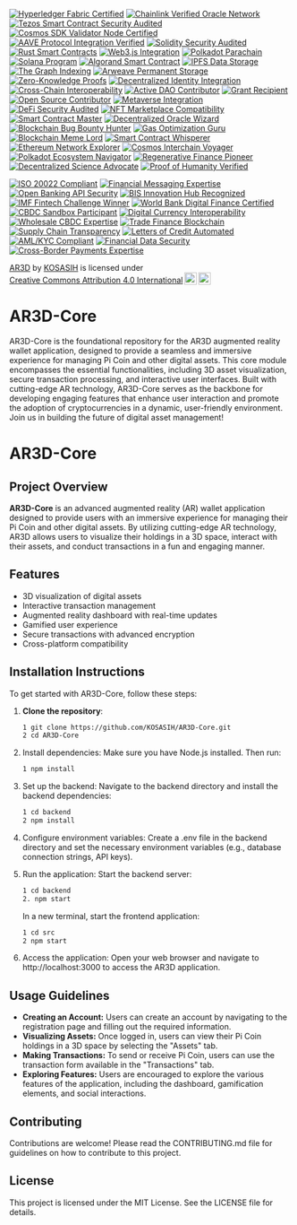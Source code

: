 [![Hyperledger Fabric Certified](https://img.shields.io/badge/Hyperledger%20Fabric-Certified-2C3E50?style=for-the-badge&logo=hyperledger&logoColor=white)](https://www.hyperledger.org/use/fabric)
[![Chainlink Verified Oracle Network](https://img.shields.io/badge/Chainlink-Verified%20Oracle%20Network-3498DB?style=for-the-badge&logo=chainlink&logoColor=white)](https://chain.link/)
[![Tezos Smart Contract Security Audited](https://img.shields.io/badge/Tezos-Smart%20Contract%20Security%20Audited-007BFF?style=for-the-badge&logo=tezos&logoColor=white)](https://tezos.com/)
[![Cosmos SDK Validator Node Certified](https://img.shields.io/badge/Cosmos%20SDK-Validator%20Node%20Certified-1ABC9C?style=for-the-badge&logo=cosmos&logoColor=white)](https://cosmos.network/)
[![AAVE Protocol Integration Verified](https://img.shields.io/badge/AAVE%20Protocol-Integration%20Verified-5865F2?style=for-the-badge&logo=aave&logoColor=white)](https://aave.com/) 
[![Solidity Security Audited](https://img.shields.io/badge/Solidity-Security%20Audited-F06292?style=for-the-badge&logo=ethereum)](https://ethereum.org/en/developers/docs/security/) 
[![Rust Smart Contracts](https://img.shields.io/badge/Rust-Smart%20Contracts-orange?style=for-the-badge&logo=rust)](https://www.rust-lang.org/)
[![Web3.js Integration](https://img.shields.io/badge/Web3.js-Integration-3C3C3D?style=for-the-badge&logo=web3.js)](https://web3js.readthedocs.io/)
[![Polkadot Parachain](https://img.shields.io/badge/Polkadot-Parachain-E6007A?style=for-the-badge&logo=polkadot)](https://polkadot.network/)
[![Solana Program](https://img.shields.io/badge/Solana-Program-4E4E9A?style=for-the-badge&logo=solana)](https://solana.com/) 
[![Algorand Smart Contract](https://img.shields.io/badge/Algorand-Smart%20Contract-0084C8?style=for-the-badge&logo=algorand)](https://www.algorand.com/) 
[![IPFS Data Storage](https://img.shields.io/badge/Data%20Storage-IPFS-blue?style=for-the-badge&logo=ipfs)](https://ipfs.io/) 
[![The Graph Indexing](https://img.shields.io/badge/Indexed%20by-The%20Graph-FF007A?style=for-the-badge&logo=thegraph)](https://thegraph.com/) 
[![Arweave Permanent Storage](https://img.shields.io/badge/Storage-Arweave-00C0FF?style=for-the-badge&logo=arweave)](https://www.arweave.org/) 
[![Zero-Knowledge Proofs](https://img.shields.io/badge/Zero%20Knowledge-Proofs-7B61FF?style=for-the-badge&logo=zeroknowledge)](https://zkproof.org/)
[![Decentralized Identity Integration](https://img.shields.io/badge/Decentralized-Identity-00BFFF?style=for-the-badge&logo=identity)](https://www.w3.org/TR/did-core/)
[![Cross-Chain Interoperability](https://img.shields.io/badge/Cross%20Chain-Interoperability-2ECC71?style=for-the-badge)](https://ethereum.org/en/developers/docs/bridges/)
[![Active DAO Contributor](https://img.shields.io/badge/DAO-Active%20Contributor-FFD700?style=for-the-badge)](https://deepdao.io/) 
[![Grant Recipient](https://img.shields.io/badge/Grant-Recipient-00A36C?style=for-the-badge)](https://ethereum.foundation/grants/) 
[![Open Source Contributor](https://img.shields.io/badge/Open%20Source-Contributor-brightgreen?style=for-the-badge&logo=github)](https://github.com/) 
[![Metaverse Integration](https://img.shields.io/badge/Metaverse-Integration-FF4500?style=for-the-badge)](https://www.investopedia.com/terms/m/metaverse.asp)
[![DeFi Security Audited](https://img.shields.io/badge/DeFi-Security%20Audited-2980B9?style=for-the-badge)](https://defisafety.com/)
[![NFT Marketplace Compatibility](https://img.shields.io/badge/NFT%20Marketplace-Compatibility-6441A5?style=for-the-badge)](https://opensea.io/) 
[![Smart Contract Master](https://img.shields.io/badge/Smart%20Contract-Master-FFC107?style=for-the-badge&logo=trophy)](https://example.com/smart-contract-achievements)
[![Decentralized Oracle Wizard](https://img.shields.io/badge/Oracle-Wizard-4CAF50?style=for-the-badge&logo=crystal-ball)](https://example.com/oracle-leaderboard)
[![Blockchain Bug Bounty Hunter](https://img.shields.io/badge/Bug%20Bounty-Hunter-E91E63?style=for-the-badge&logo=bug)](https://example.com/bug-bounty-program)
[![Gas Optimization Guru](https://img.shields.io/badge/Gas%20Optimization-Guru-00BCD4?style=for-the-badge&logo=gas-pump)](https://example.com/gas-optimization-tips) 
[![Blockchain Meme Lord](https://img.shields.io/badge/Blockchain%20Memes-Lord-FF9800?style=for-the-badge&logo=dogecoin)](https://example.com/blockchain-meme-competition)
[![Smart Contract Whisperer](https://img.shields.io/badge/Smart%20Contract-Whisperer-9C27B0?style=for-the-badge&logo=unicorn)](https://example.com/smart-contract-secrets) 
[![Ethereum Network Explorer](https://img.shields.io/badge/Ethereum-Network%20Explorer-3C3C3D?style=for-the-badge&logo=ethereum)](https://etherscan.io/) 
[![Cosmos Interchain Voyager](https://img.shields.io/badge/Cosmos-Interchain%20Voyager-1ABC9C?style=for-the-badge&logo=cosmos)](https://mapofzones.com/)
[![Polkadot Ecosystem Navigator](https://img.shields.io/badge/Polkadot-Ecosystem%20Navigator-E6007A?style=for-the-badge&logo=polkadot)](https://polkadot.js.org/apps/#/explorer) 
[![Regenerative Finance Pioneer](https://img.shields.io/badge/ReFi-Pioneer-2ECC71?style=for-the-badge&logo=seedling)](https://reffi.earth/)
[![Decentralized Science Advocate](https://img.shields.io/badge/DeSci-Advocate-00BFFF?style=for-the-badge&logo=molecule)](https://desci.org/)
[![Proof of Humanity Verified](https://img.shields.io/badge/Proof%20of-Humanity-blue?style=for-the-badge&logo=fingerprint)](https://www.proofofhumanity.id/) 

[![ISO 20022 Compliant](https://img.shields.io/badge/ISO%2020022-Compliant-00529B?style=for-the-badge&logo=iso)](https://www.iso20022.org/) 
[![Financial Messaging Expertise](https://img.shields.io/badge/Financial%20Messaging-Expert-4A148C?style=for-the-badge)](https://www.swift.com/)
[![Open Banking API Security](https://img.shields.io/badge/Open%20Banking%20API-Secure-007BFF?style=for-the-badge&logo=lock)](https://www.openbanking.org.uk/)
[![BIS Innovation Hub Recognized](https://img.shields.io/badge/BIS%20Innovation%20Hub-Recognized-009FDA?style=for-the-badge&logo=bis)](https://www.bis.org/about/innovationhub.htm)
[![IMF Fintech Challenge Winner](https://img.shields.io/badge/IMF%20Fintech-Challenge%20Winner-007AFF?style=for-the-badge&logo=imf)](https://www.imf.org/)
[![World Bank Digital Finance Certified](https://img.shields.io/badge/World%20Bank-Digital%20Finance%20Certified-00993D?style=for-the-badge&logo=worldbank)](https://www.worldbank.org/) 
[![CBDC Sandbox Participant](https://img.shields.io/badge/CBDC-Sandbox%20Participant-003366?style=for-the-badge&logo=bank)](https://www.bis.org/about/innovationhub.htm)
[![Digital Currency Interoperability](https://img.shields.io/badge/Digital%20Currency-Interoperability-00529B?style=for-the-badge&logo=globe)](https://www.bis.org/) 
[![Wholesale CBDC Expertise](https://img.shields.io/badge/Wholesale%20CBDC-Expert-4A148C?style=for-the-badge)](https://www.bis.org/) 
[![Trade Finance Blockchain](https://img.shields.io/badge/Trade%20Finance-Blockchain%20Enabled-007BFF?style=for-the-badge&logo=shipping-fast)](https://www.weforum.org/projects/redesigning-trust-blockchain-deployment-toolkit) 
[![Supply Chain Transparency](https://img.shields.io/badge/Supply%20Chain-Transparency-2ECC71?style=for-the-badge&logo=truck)](https://www.ibm.com/blockchain/solutions/supply-chain)
[![Letters of Credit Automated](https://img.shields.io/badge/Letters%20of%20Credit-Automated-00993D?style=for-the-badge)](https://www.swift.com/) 
[![AML/KYC Compliant](https://img.shields.io/badge/AML/KYC-Compliant-FF5733?style=for-the-badge&logo=shield-alt)](https://www.fatf-gafi.org/) 
[![Financial Data Security](https://img.shields.io/badge/Financial%20Data-Secure-E74C3C?style=for-the-badge&logo=lock)](https://www.iso.org/isoiec-27001-information-security.html)
[![Cross-Border Payments Expertise](https://img.shields.io/badge/Cross%20Border%20Payments-Expert-3498DB?style=for-the-badge&logo=money-bill-wave)](https://www.swift.com/our-solutions/payments-cash-management)

<p xmlns:cc="http://creativecommons.org/ns#" xmlns:dct="http://purl.org/dc/terms/"><a property="dct:title" rel="cc:attributionURL" href="https://github.com/KOSASIH/AR3D-Core">AR3D</a> by <a rel="cc:attributionURL dct:creator" property="cc:attributionName" href="https://www.linkedin.com/in/kosasih-81b46b5a">KOSASIH</a> is licensed under <a href="https://creativecommons.org/licenses/by/4.0/?ref=chooser-v1" target="_blank" rel="license noopener noreferrer" style="display:inline-block;">Creative Commons Attribution 4.0 International<img style="height:22px!important;margin-left:3px;vertical-align:text-bottom;" src="https://mirrors.creativecommons.org/presskit/icons/cc.svg?ref=chooser-v1" alt=""><img style="height:22px!important;margin-left:3px;vertical-align:text-bottom;" src="https://mirrors.creativecommons.org/presskit/icons/by.svg?ref=chooser-v1" alt=""></a></p>

# AR3D-Core
AR3D-Core is the foundational repository for the AR3D augmented reality wallet application, designed to provide a seamless and immersive experience for managing Pi Coin and other digital assets. This core module encompasses the essential functionalities, including 3D asset visualization, secure transaction processing, and interactive user interfaces. Built with cutting-edge AR technology, AR3D-Core serves as the backbone for developing engaging features that enhance user interaction and promote the adoption of cryptocurrencies in a dynamic, user-friendly environment. Join us in building the future of digital asset management!

# AR3D-Core

## Project Overview

**AR3D-Core** is an advanced augmented reality (AR) wallet application designed to provide users with an immersive experience for managing their Pi Coin and other digital assets. By utilizing cutting-edge AR technology, AR3D allows users to visualize their holdings in a 3D space, interact with their assets, and conduct transactions in a fun and engaging manner.

## Features

- 3D visualization of digital assets
- Interactive transaction management
- Augmented reality dashboard with real-time updates
- Gamified user experience
- Secure transactions with advanced encryption
- Cross-platform compatibility

## Installation Instructions

To get started with AR3D-Core, follow these steps:

1. **Clone the repository**:
   ```bash
   1 git clone https://github.com/KOSASIH/AR3D-Core.git
   2 cd AR3D-Core
   ```

2. Install dependencies: Make sure you have Node.js installed. Then run:

   ```bash
   1 npm install
   ```

3. Set up the backend: Navigate to the backend directory and install the backend dependencies:

   ```bash
   1 cd backend
   2 npm install
   ```
   
4. Configure environment variables: Create a .env file in the backend directory and set the necessary environment variables (e.g., database connection strings, API keys).

5. Run the application: Start the backend server:
   ```bash
   1 cd backend
   2. npm start
   ```
   
   In a new terminal, start the frontend application:
   ```bash
   1 cd src
   2 npm start
   ```

6. Access the application: Open your web browser and navigate to http://localhost:3000 to access the AR3D application.

## Usage Guidelines

- **Creating an Account:** Users can create an account by navigating to the registration page and filling out the required information.
- **Visualizing Assets:** Once logged in, users can view their Pi Coin holdings in a 3D space by selecting the "Assets" tab.
- **Making Transactions:** To send or receive Pi Coin, users can use the transaction form available in the "Transactions" tab.
- **Exploring Features:** Users are encouraged to explore the various features of the application, including the dashboard, gamification elements, and social interactions.

## Contributing
Contributions are welcome! Please read the CONTRIBUTING.md file for guidelines on how to contribute to this project.

## License
This project is licensed under the MIT License. See the LICENSE file for details.
